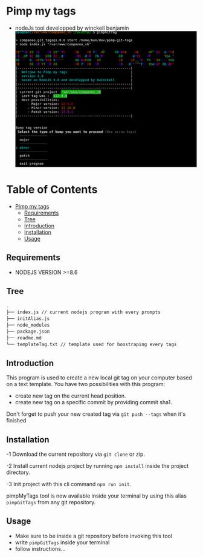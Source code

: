 # Pimp my tags
* nodeJs tool developped by winckell benjamin
![preview tool](/screens/pic1.png)

Table of Contents
=================

   * [Pimp my tags](#pimp-my-tags)
      * [Requirements](#requirements)
      * [Tree](#tree)
      * [Introduction](#introduction)
      * [Installation](#installation)
      * [Usage](#usage)

## Requirements 
 - NODEJS VERSION >=8.6 
## Tree
```bash
.
├── index.js // current nodejs program with every prompts
├── initAlias.js
├── node_modules 
├── package.json
├── readme.md
└── templateTag.txt // template used for boostraping every tags
```

## Introduction
This program is used to create a new local git tag on your computer based on a text template.
You have two possibilities with this program:
- create new tag on the current head position.
- create new tag on a specific commit by providing commit sha1.

Don't forget to push your new created tag via `git push --tags` when it's finished

## Installation
-1 Download the current repository via `git clone` or zip.

-2 Install current nodejs project by running `npm install` inside the project directory.

-3 Init project with this cli command `npm run init`.

pimpMyTags tool is now available inside your terminal by using this alias `pimpGitTags` from any git repository.

## Usage 
 - Make sure to be inside a git repository before invoking this tool
 - write `pimpGitTags` inside your terminal
 - follow instructions...

